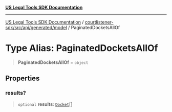 [**US Legal Tools SDK Documentation**](../../../../../../README.md)

***

[US Legal Tools SDK Documentation](../../../../../../README.md) / [courtlistener-sdk/src/api/generated/model](../README.md) / PaginatedDocketsAllOf

# Type Alias: PaginatedDocketsAllOf

> **PaginatedDocketsAllOf** = `object`

## Properties

### results?

> `optional` **results**: [`Docket`](../interfaces/Docket.md)[]
